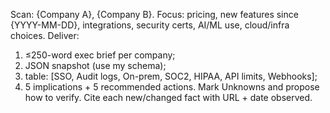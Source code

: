 Scan: {Company A}, {Company B}.
Focus: pricing, new features since {YYYY-MM-DD}, integrations, security certs, AI/ML use, cloud/infra choices.
Deliver:
1) ≤250-word exec brief per company; 
2) JSON snapshot (use my schema); 
3) table: [SSO, Audit logs, On-prem, SOC2, HIPAA, API limits, Webhooks];
4) 5 implications + 5 recommended actions.
Mark Unknowns and propose how to verify. Cite each new/changed fact with URL + date observed.
